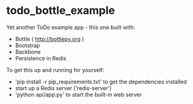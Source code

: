 todo_bottle_example
===================

Yet another ToDo example app - this one built with: 

 - Bottle ( http://bottlepy.org )
 - Bootstrap
 - Backbone
 - Persistence in Redis

To get this up and running for yourself:

 - 'pip install -r pip_requirements.txt' to get the dependencies installed
 - start up a Redis server ('redis-server')
 - 'python api/app.py' to start the built-in web server

